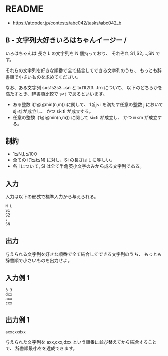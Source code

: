 # README
- <https://atcoder.jp/contests/abc042/tasks/abc042_b>
## B - 文字列大好きいろはちゃんイージー /
いろはちゃんは 長さ L の文字列を N 個持っており、
それぞれ S1​,S2​,...,SN​ です。

それらの文字列を好きな順番で全て結合してできる文字列のうち、
もっとも辞書順で小さいものを求めてください。

なお、ある文字列 s=s1​s2​s3​...sn​ と t=t1​t2​t3​...tm​ について、
以下のどちらかを満たすとき、辞書順比較で s<t であるといいます。

- ある整数 i(1≦i≦min(n,m)) に関して、 1≦j<i を満たす任意の整数 j において sj​=tj​ が成立し、
  かつ si​<ti​ が成立する。
- 任意の整数 i(1≦i≦min(n,m)) に関して si​=ti​ が成立し、
  かつ n<m が成立する。
## 制約
- 1≦N,L≦100
- 全ての i(1≦i≦N) に対し、Si​ の長さは L に等しい。
- 各 i について, Si​ は全て半角英小文字のみから成る文字列である。
## 入力
入力は以下の形式で標準入力から与えられる。

```
N L
S1
S2
:
SN
```
## 出力
与えられる文字列を好きな順番で全て結合してできる文字列のうち、
もっとも辞書順で小さいものを出力せよ。
## 入力例 1
```
3 3
dxx
axx
cxx
```
## 出力例 1
```
axxcxxdxx
```

与えられた文字列を axx,cxx,dxx という順番に並び替えてから結合することで、
辞書順最小をを達成できます。
